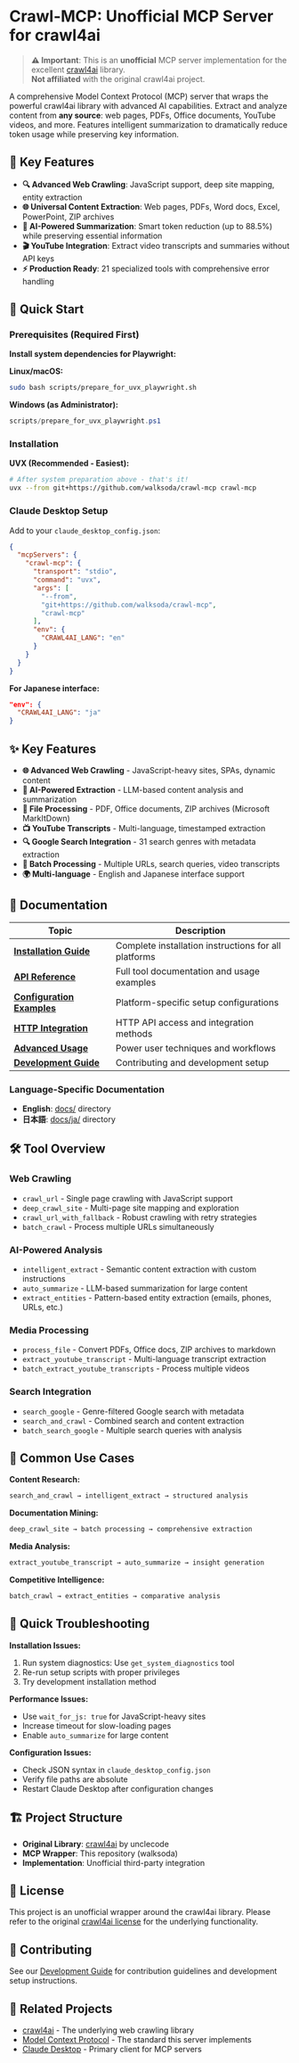 # Crawl-MCP: Unofficial MCP Server for crawl4ai

> **⚠️ Important**: This is an **unofficial** MCP server implementation for the excellent [crawl4ai](https://github.com/unclecode/crawl4ai) library.  
> **Not affiliated** with the original crawl4ai project.

A comprehensive Model Context Protocol (MCP) server that wraps the powerful crawl4ai library with advanced AI capabilities. Extract and analyze content from **any source**: web pages, PDFs, Office documents, YouTube videos, and more. Features intelligent summarization to dramatically reduce token usage while preserving key information.

## 🌟 Key Features

- **🔍 Advanced Web Crawling**: JavaScript support, deep site mapping, entity extraction
- **🌐 Universal Content Extraction**: Web pages, PDFs, Word docs, Excel, PowerPoint, ZIP archives
- **🤖 AI-Powered Summarization**: Smart token reduction (up to 88.5%) while preserving essential information
- **🎬 YouTube Integration**: Extract video transcripts and summaries without API keys  
- **⚡ Production Ready**: 21 specialized tools with comprehensive error handling

## 🚀 Quick Start

### Prerequisites (Required First)

**Install system dependencies for Playwright:**

**Linux/macOS:**
```bash
sudo bash scripts/prepare_for_uvx_playwright.sh
```

**Windows (as Administrator):**
```powershell
scripts/prepare_for_uvx_playwright.ps1
```

### Installation

**UVX (Recommended - Easiest):**
```bash
# After system preparation above - that's it!
uvx --from git+https://github.com/walksoda/crawl-mcp crawl-mcp
```

### Claude Desktop Setup

Add to your `claude_desktop_config.json`:

```json
{
  "mcpServers": {
    "crawl-mcp": {
      "transport": "stdio",
      "command": "uvx",
      "args": [
        "--from",
        "git+https://github.com/walksoda/crawl-mcp",
        "crawl-mcp"
      ],
      "env": {
        "CRAWL4AI_LANG": "en"
      }
    }
  }
}
```

**For Japanese interface:**
```json
"env": {
  "CRAWL4AI_LANG": "ja"
}
```

## ✨ Key Features

- **🌐 Advanced Web Crawling** - JavaScript-heavy sites, SPAs, dynamic content
- **🧠 AI-Powered Extraction** - LLM-based content analysis and summarization
- **📄 File Processing** - PDF, Office documents, ZIP archives (Microsoft MarkItDown)
- **📺 YouTube Transcripts** - Multi-language, timestamped extraction
- **🔍 Google Search Integration** - 31 search genres with metadata extraction
- **🔄 Batch Processing** - Multiple URLs, search queries, video transcripts
- **🌍 Multi-language** - English and Japanese interface support

## 📖 Documentation

| Topic | Description |
|-------|-------------|
| **[Installation Guide](docs/INSTALLATION.md)** | Complete installation instructions for all platforms |
| **[API Reference](docs/API_REFERENCE.md)** | Full tool documentation and usage examples |
| **[Configuration Examples](docs/CONFIGURATION_EXAMPLES.md)** | Platform-specific setup configurations |
| **[HTTP Integration](docs/HTTP_INTEGRATION.md)** | HTTP API access and integration methods |
| **[Advanced Usage](docs/ADVANCED_USAGE.md)** | Power user techniques and workflows |
| **[Development Guide](docs/DEVELOPMENT.md)** | Contributing and development setup |

### Language-Specific Documentation

- **English**: [docs/](docs/) directory
- **日本語**: [docs/ja/](docs/ja/) directory

## 🛠️ Tool Overview

### Web Crawling
- `crawl_url` - Single page crawling with JavaScript support
- `deep_crawl_site` - Multi-page site mapping and exploration
- `crawl_url_with_fallback` - Robust crawling with retry strategies
- `batch_crawl` - Process multiple URLs simultaneously

### AI-Powered Analysis
- `intelligent_extract` - Semantic content extraction with custom instructions
- `auto_summarize` - LLM-based summarization for large content
- `extract_entities` - Pattern-based entity extraction (emails, phones, URLs, etc.)

### Media Processing
- `process_file` - Convert PDFs, Office docs, ZIP archives to markdown
- `extract_youtube_transcript` - Multi-language transcript extraction
- `batch_extract_youtube_transcripts` - Process multiple videos

### Search Integration
- `search_google` - Genre-filtered Google search with metadata
- `search_and_crawl` - Combined search and content extraction
- `batch_search_google` - Multiple search queries with analysis

## 🎯 Common Use Cases

**Content Research:**
```bash
search_and_crawl → intelligent_extract → structured analysis
```

**Documentation Mining:**
```bash
deep_crawl_site → batch processing → comprehensive extraction
```

**Media Analysis:**
```bash
extract_youtube_transcript → auto_summarize → insight generation
```

**Competitive Intelligence:**
```bash
batch_crawl → extract_entities → comparative analysis
```

## 🚨 Quick Troubleshooting

**Installation Issues:**
1. Run system diagnostics: Use `get_system_diagnostics` tool
2. Re-run setup scripts with proper privileges
3. Try development installation method

**Performance Issues:**
- Use `wait_for_js: true` for JavaScript-heavy sites
- Increase timeout for slow-loading pages
- Enable `auto_summarize` for large content

**Configuration Issues:**
- Check JSON syntax in `claude_desktop_config.json`
- Verify file paths are absolute
- Restart Claude Desktop after configuration changes

## 🏗️ Project Structure

- **Original Library**: [crawl4ai](https://github.com/unclecode/crawl4ai) by unclecode
- **MCP Wrapper**: This repository (walksoda)
- **Implementation**: Unofficial third-party integration

## 📄 License

This project is an unofficial wrapper around the crawl4ai library. Please refer to the original [crawl4ai license](https://github.com/unclecode/crawl4ai) for the underlying functionality.

## 🤝 Contributing

See our [Development Guide](docs/DEVELOPMENT.md) for contribution guidelines and development setup instructions.

## 🔗 Related Projects

- [crawl4ai](https://github.com/unclecode/crawl4ai) - The underlying web crawling library
- [Model Context Protocol](https://modelcontextprotocol.io/) - The standard this server implements
- [Claude Desktop](https://docs.anthropic.com/claude/docs/claude-desktop) - Primary client for MCP servers